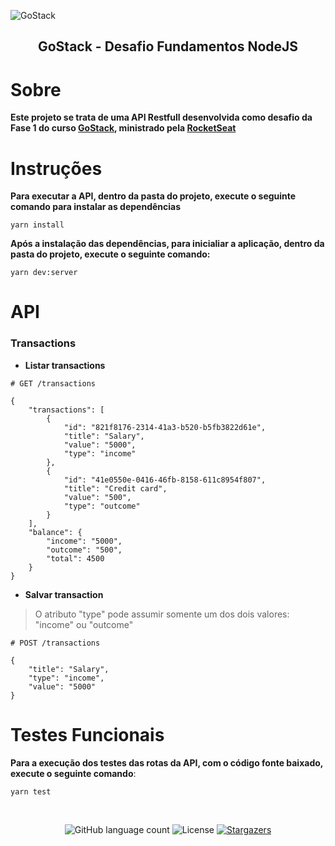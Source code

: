 ![GoStack](https://storage.googleapis.com/golden-wind/bootcamp-gostack/header-desafios-new.png)

<h2 align="center">GoStack - Desafio Fundamentos NodeJS</h2>

# Sobre

**Este projeto se trata de uma API Restfull desenvolvida como desafio da Fase 1 do curso [GoStack](https://pages.rocketseat.com.br/gostack),
ministrado pela [RocketSeat](https://rocketseat.com.br/)**

# Instruções
**Para executar a API, dentro da pasta do projeto, execute o seguinte comando para instalar as
dependências**
```
yarn install
```

**Após a instalação das dependências, para inicialiar a aplicação, dentro da pasta do projeto,
execute o seguinte comando:**
```
yarn dev:server
```

# API

### Transactions

-   **Listar transactions**

```
# GET /transactions

{
    "transactions": [
        {
            "id": "821f8176-2314-41a3-b520-b5fb3822d61e",
            "title": "Salary",
            "value": "5000",
            "type": "income"
        },
        {
            "id": "41e0550e-0416-46fb-8158-611c8954f807",
            "title": "Credit card",
            "value": "500",
            "type": "outcome"
        }
    ],
    "balance": {
        "income": "5000",
        "outcome": "500",
        "total": 4500
    }
}
```

-   **Salvar transaction**
> O atributo "type" pode assumir somente um dos dois valores: "income" ou "outcome"
```
# POST /transactions

{
    "title": "Salary",
    "type": "income",
    "value": "5000"
}
```

# Testes Funcionais

**Para a execução dos testes das rotas da API, com o código fonte baixado, execute o seguinte comando**:

```
yarn test
```

</br>

<p align="center">
  <img alt="GitHub language count" src="https://img.shields.io/github/languages/count/andraderegis/rocket_seat_go_stack_desafio_backend_com_node_js?color=%2304D361">

  <img alt="License" src="https://img.shields.io/badge/license-MIT-%2304D361">

  <a href="https://github.com/andraderegis/rocket_seat_go_stack_desafio_backend_com_node_js/stargazers">
    <img alt="Stargazers" src="https://img.shields.io/github/stars/andraderegis/rocket_seat_go_stack_desafio_backend_com_node_js?style=social">
  </a>
</p>
